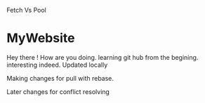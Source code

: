 Fetch Vs Pool
# MyWebsite

Hey there ! How are you doing. learning git hub from the begining. interesting indeed.
Updated locally

Making changes for pull with rebase.

Later changes for conflict resolving